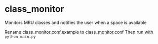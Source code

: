 # class_monitor
Monitors MRU classes and notifies the user when a space is available

Rename class_monitor.conf.example to class_monitor.conf
Then run with `python main.py`